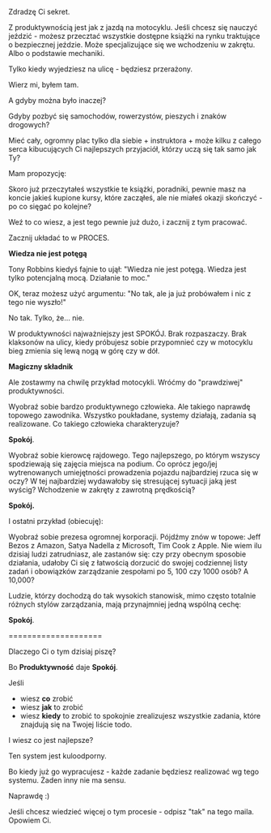 
Zdradzę Ci sekret. 

Z produktywnością jest jak z jazdą na motocyklu. Jeśli chcesz się nauczyć jeździć - możesz przecztać wszystkie dostępne książki na rynku traktujące o bezpiecznej jeździe. Może specjalizujące się we wchodzeniu w zakrętu. Albo o podstawie mechaniki. 

Tylko kiedy wyjedziesz na ulicę - będziesz przerażony. 

Wierz mi, byłem tam. 

A gdyby można było inaczej? 

Gdyby pozbyć się samochodów, rowerzystów, pieszych i znaków drogowych? 

Mieć cały, ogromny plac tylko dla siebie + instruktora + może kilku z całego serca kibucujących Ci najlepszych przyjaciół, którzy uczą się tak samo jak Ty? 

Mam propozycję: 

Skoro już przeczytałeś wszystkie te książki, poradniki, pewnie masz na koncie jakieś kupione kursy, które zacząłeś, ale nie miałeś okazji skończyć - po co sięgać po kolejne? 

Weź to co wiesz, a jest tego pewnie już dużo, i zacznij z tym pracować. 

Zacznij układać to w PROCES.  

**Wiedza nie jest potęgą**

Tony Robbins kiedyś fajnie to ujął: "Wiedza nie jest potęgą.  Wiedza jest tylko potencjalną mocą.  Działanie to moc." 

OK, teraz możesz użyć argumentu: 
"No tak, ale ja już probówałem i nic z tego nie wyszło!"

No tak. Tylko, że... nie. 

W produktywności najważniejszy jest SPOKÓJ. Brak rozpaszaczy. Brak klaksonów na ulicy, kiedy próbujesz sobie przypomnieć czy w motocyklu bieg zmienia się lewą nogą w górę czy w dół. 

**Magiczny składnik**

Ale zostawmy na chwilę przykład motocykli. Wróćmy do "prawdziwej" produktywności. 

Wyobraź sobie bardzo produktywnego człowieka. 
Ale takiego naprawdę topowego zawodnika. 
Wszystko poukładane, systemy działają, zadania są realizowane. 
Co takiego człowieka charakteryzuje?

**Spokój**. 

Wyobraź sobie kierowcę rajdowego. Tego najlepszego, po którym wszyscy spodziewają się zajęcia miejsca na podium. Co oprócz jego/jej wytrenowanych umiejętności prowadzenia pojazdu najbardziej rzuca się w oczy? W tej najbardziej wydawałoby się stresującej sytuacji jaką jest wyścig? Wchodzenie w zakręty z zawrotną prędkością?

**Spokój.** 

I ostatni przykład (obiecuję):

Wyobraź sobie prezesa ogromnej korporacji. Pójdźmy znów w topowe: Jeff Bezos z Amazon, Satya Nadella z Microsoft, Tim Cook z Apple. Nie wiem ilu dzisiaj ludzi zatrudniasz, ale zastanów się: 
czy przy obecnym sposobie działania, udałoby Ci się z łatwością dorzucić do swojej codziennej listy zadań i obowiązków zarządzanie zespołami po 5, 100 czy 1000 osób? A 10,000?  

Ludzie, którzy dochodzą do tak wysokich stanowisk, mimo często totalnie różnych stylów zarządzania, mają przynajmniej jedną wspólną cechę: 

**Spokój**. 

====================

Dlaczego Ci o tym dzisiaj piszę? 

Bo **Produktywność** daje **Spokój**. 

Jeśli 
- wiesz **co** zrobić
- wiesz **jak** to zrobić
- wiesz **kiedy** to zrobić 
to spokojnie zrealizujesz wszystkie zadania, które znajdują się na Twojej liście todo. 

I wiesz co jest najlepsze? 

Ten system jest kuloodporny. 

Bo kiedy już go wypracujesz - każde zadanie będziesz realizować wg tego systemu. Żaden inny nie ma sensu. 

Naprawdę :) 

Jeśli chcesz wiedzieć więcej o tym procesie - odpisz "tak" na tego maila. Opowiem Ci. 